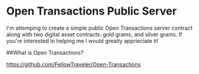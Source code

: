 Open Transactions Public Server
===============================

I'm attemping to create a simple public Open Transactions server contract along with two digital asset contracts: gold grams, and silver grams. If you're interested in helping me I would greatly apprieciate it! 

##What is Open Transactions?

https://github.com/FellowTraveler/Open-Transactions

